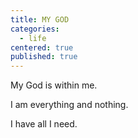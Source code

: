 ```yaml
---
title: MY GOD
categories:
  - life
centered: true
published: true
---
```


My God
is
within
me.

I
am
everything
and
nothing.

I
have
all
I
need.

